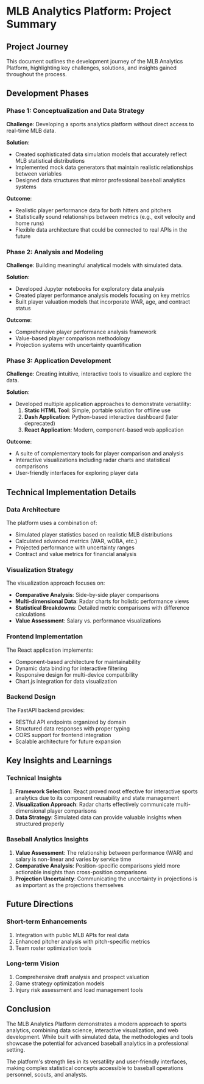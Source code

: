 # MLB Analytics Platform: Project Summary

## Project Journey

This document outlines the development journey of the MLB Analytics Platform, highlighting key challenges, solutions, and insights gained throughout the process.

## Development Phases

### Phase 1: Conceptualization and Data Strategy

**Challenge**: Developing a sports analytics platform without direct access to real-time MLB data.

**Solution**: 
- Created sophisticated data simulation models that accurately reflect MLB statistical distributions
- Implemented mock data generators that maintain realistic relationships between variables
- Designed data structures that mirror professional baseball analytics systems

**Outcome**:
- Realistic player performance data for both hitters and pitchers
- Statistically sound relationships between metrics (e.g., exit velocity and home runs)
- Flexible data architecture that could be connected to real APIs in the future

### Phase 2: Analysis and Modeling

**Challenge**: Building meaningful analytical models with simulated data.

**Solution**:
- Developed Jupyter notebooks for exploratory data analysis
- Created player performance analysis models focusing on key metrics
- Built player valuation models that incorporate WAR, age, and contract status

**Outcome**:
- Comprehensive player performance analysis framework
- Value-based player comparison methodology
- Projection systems with uncertainty quantification

### Phase 3: Application Development

**Challenge**: Creating intuitive, interactive tools to visualize and explore the data.

**Solution**:
- Developed multiple application approaches to demonstrate versatility:
  1. **Static HTML Tool**: Simple, portable solution for offline use
  2. **Dash Application**: Python-based interactive dashboard (later deprecated)
  3. **React Application**: Modern, component-based web application

**Outcome**:
- A suite of complementary tools for player comparison and analysis
- Interactive visualizations including radar charts and statistical comparisons
- User-friendly interfaces for exploring player data

## Technical Implementation Details

### Data Architecture

The platform uses a combination of:
- Simulated player statistics based on realistic MLB distributions
- Calculated advanced metrics (WAR, wOBA, etc.)
- Projected performance with uncertainty ranges
- Contract and value metrics for financial analysis

### Visualization Strategy

The visualization approach focuses on:
- **Comparative Analysis**: Side-by-side player comparisons
- **Multi-dimensional Data**: Radar charts for holistic performance views
- **Statistical Breakdowns**: Detailed metric comparisons with difference calculations
- **Value Assessment**: Salary vs. performance visualizations

### Frontend Implementation

The React application implements:
- Component-based architecture for maintainability
- Dynamic data binding for interactive filtering
- Responsive design for multi-device compatibility
- Chart.js integration for data visualization

### Backend Design

The FastAPI backend provides:
- RESTful API endpoints organized by domain
- Structured data responses with proper typing
- CORS support for frontend integration
- Scalable architecture for future expansion

## Key Insights and Learnings

### Technical Insights

1. **Framework Selection**: React proved most effective for interactive sports analytics due to its component reusability and state management
2. **Visualization Approach**: Radar charts effectively communicate multi-dimensional player comparisons
3. **Data Strategy**: Simulated data can provide valuable insights when structured properly

### Baseball Analytics Insights

1. **Value Assessment**: The relationship between performance (WAR) and salary is non-linear and varies by service time
2. **Comparative Analysis**: Position-specific comparisons yield more actionable insights than cross-position comparisons
3. **Projection Uncertainty**: Communicating the uncertainty in projections is as important as the projections themselves

## Future Directions

### Short-term Enhancements

1. Integration with public MLB APIs for real data
2. Enhanced pitcher analysis with pitch-specific metrics
3. Team roster optimization tools

### Long-term Vision

1. Comprehensive draft analysis and prospect valuation
2. Game strategy optimization models
3. Injury risk assessment and load management tools

## Conclusion

The MLB Analytics Platform demonstrates a modern approach to sports analytics, combining data science, interactive visualization, and web development. While built with simulated data, the methodologies and tools showcase the potential for advanced baseball analytics in a professional setting.

The platform's strength lies in its versatility and user-friendly interfaces, making complex statistical concepts accessible to baseball operations personnel, scouts, and analysts.
